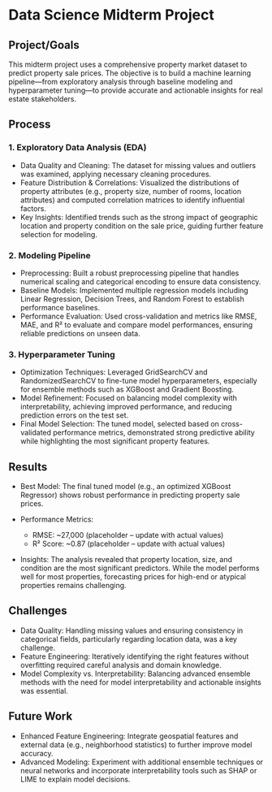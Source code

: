 # Data Science Midterm Project

## Project/Goals
This midterm project uses a comprehensive property market dataset to predict property sale prices. The objective is to build a machine learning pipeline—from exploratory analysis through baseline modeling and hyperparameter tuning—to provide accurate and actionable insights for real estate stakeholders.
## Process
### 1. Exploratory Data Analysis (EDA)
 - Data Quality and Cleaning: The dataset for missing values and outliers was examined, applying necessary cleaning procedures.
 - Feature Distribution & Correlations: Visualized the distributions of property attributes (e.g., property size, number of rooms, location attributes) and computed correlation matrices to identify influential factors.
 - Key Insights: Identified trends such as the strong impact of geographic location and property condition on the sale price, guiding further feature selection for modeling.

### 2. Modeling Pipeline
 - Preprocessing: Built a robust preprocessing pipeline that handles numerical scaling and categorical encoding to ensure data consistency.
 - Baseline Models: Implemented multiple regression models including Linear Regression, Decision Trees, and Random Forest to establish performance baselines.
 - Performance Evaluation: Used cross-validation and metrics like RMSE, MAE, and R² to evaluate and compare model performances, ensuring reliable predictions on unseen data.

### 3. Hyperparameter Tuning
- Optimization Techniques: Leveraged GridSearchCV and RandomizedSearchCV to fine-tune model hyperparameters, especially for ensemble methods such as XGBoost and Gradient Boosting.
- Model Refinement: Focused on balancing model complexity with interpretability, achieving improved performance, and reducing prediction errors on the test set.
- Final Model Selection: The tuned model, selected based on cross-validated performance metrics, demonstrated strong predictive ability while highlighting the most significant property features.

## Results

- Best Model: The final tuned model (e.g., an optimized XGBoost Regressor) shows robust performance in predicting property sale prices.
- Performance Metrics:
   - RMSE: ~27,000 (placeholder – update with actual values)
   - R² Score: ~0.87 (placeholder – update with actual values)

- Insights: The analysis revealed that property location, size, and condition are the most significant predictors. While the model performs well for most properties, forecasting prices for high-end or atypical properties remains challenging.

## Challenges

 - Data Quality: Handling missing values and ensuring consistency in categorical fields, particularly regarding location data, was a key challenge.
 - Feature Engineering: Iteratively identifying the right features without overfitting required careful analysis and domain knowledge.
 - Model Complexity vs. Interpretability: Balancing advanced ensemble methods with the need for model interpretability and actionable insights was essential.

## Future Work

 - Enhanced Feature Engineering: Integrate geospatial features and external data (e.g., neighborhood statistics) to further improve model accuracy.
 - Advanced Modeling: Experiment with additional ensemble techniques or neural networks and incorporate interpretability tools such as SHAP or LIME to explain model decisions.


